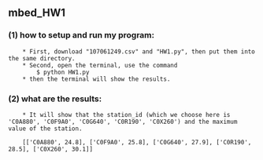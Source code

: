 ## mbed_HW1
### (1) how to setup and run my program:
        * First, download "107061249.csv" and "HW1.py", then put them into the same directory.
        * Second, open the terminal, use the command
            $ python HW1.py
        * then the terminal will show the results.   
### (2) what are the results:
        * It will show that the station_id (which we choose here is 'C0A880', 'C0F9A0', 'C0G640', 'C0R190', 'C0X260') and the maximum value of the station.
        
        [['C0A880', 24.8], ['C0F9A0', 25.8], ['C0G640', 27.9], ['C0R190', 28.5], ['C0X260', 30.1]]
